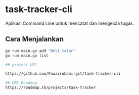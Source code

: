 # task-tracker-cli

Aplikasi Command Line untuk mencatat dan mengelola tugas.

## Cara Menjalankan

```bash
go run main.go add "Beli telur"
go run main.go list

## project URL

https://github.com/Fauzirobani-git/task-tracker-cli

## URL Roadmap
https://roadmap.sh/projects/task-tracker